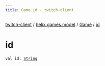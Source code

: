 ```yaml
---
title: Game.id - twitch-client
---
```


[twitch-client](../../index.html) / [helix.games.model](../index.html) / [Game](index.html) / [id](./id.html)

# id

`val id: `[`String`](https://kotlinlang.org/api/latest/jvm/stdlib/kotlin/-string/index.html)